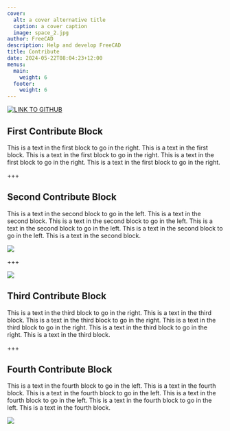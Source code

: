 ```yaml
---
cover:
  alt: a cover alternative title
  caption: a cover caption
  image: space_2.jpg
author: FreeCAD
description: Help and develop FreeCAD
title: Contribute
date: 2024-05-22T08:04:23+12:00
menus:
  main:
    weight: 6
  footer:
    weight: 6
---
```

[![LINK TO GITHUB](space_2.jpg "Link to GitHub")](https://github.com/freecad)

## First Contribute Block

This is a text in the first block to go in the right. This is a text in the first block. This is a text in the first block to go in the right. This is a text in the first block to go in the right. This is a text in the first block to go in the right.

+++

## Second Contribute Block

This is a text in the second block to go in the left. This is a text in the second block. This is a text in the second block to go in the left. This is a text in the second block to go in the left. This is a text in the second block to go in the left. This is a text in the second block.

![](space_2.jpg)

+++

![](space_2.jpg)

## Third Contribute Block

This is a text in the third block to go in the right. This is a text in the third block. This is a text in the third block to go in the right. This is a text in the third block to go in the right. This is a text in the third block to go in the right. This is a text in the third block.

+++

## Fourth Contribute Block

This is a text in the fourth block to go in the left. This is a text in the fourth block. This is a text in the fourth block to go in the left. This is a text in the fourth block to go in the left. This is a text in the fourth block to go in the left. This is a text in the fourth block.

![](space_2.jpg)
